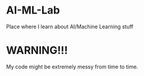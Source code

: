 # AI-ML-Lab
Place where I learn about AI/Machine Learning stuff
# WARNING!!!
My code might be extremely messy from time to time.
